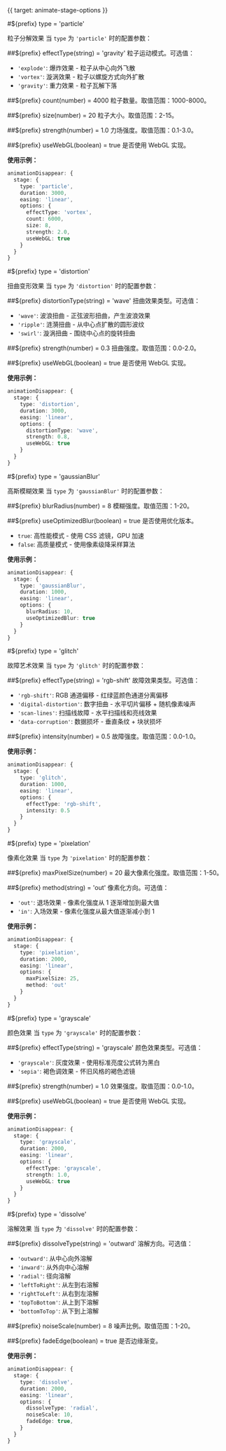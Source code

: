 {{ target: animate-stage-options }}

<!-- 舞台特效动画配置参数 -->

#${prefix} type = 'particle'

粒子分解效果
当 `type` 为 `'particle'` 时的配置参数：

##${prefix} effectType(string) = 'gravity'
粒子运动模式。可选值：

- `'explode'`: 爆炸效果 - 粒子从中心向外飞散
- `'vortex'`: 漩涡效果 - 粒子以螺旋方式向外扩散
- `'gravity'`: 重力效果 - 粒子瓦解下落

##${prefix} count(number) = 4000
粒子数量。取值范围：1000-8000。

##${prefix} size(number) = 20
粒子大小。取值范围：2-15。

##${prefix} strength(number) = 1.0
力场强度。取值范围：0.1-3.0。

##${prefix} useWebGL(boolean) = true
是否使用 WebGL 实现。

**使用示例：**

```typescript
animationDisappear: {
  stage: {
    type: 'particle',
    duration: 3000,
    easing: 'linear',
    options: {
      effectType: 'vortex',
      count: 6000,
      size: 8,
      strength: 2.0,
      useWebGL: true
    }
  }
}
```

#${prefix} type = 'distortion'

扭曲变形效果
当 `type` 为 `'distortion'` 时的配置参数：

##${prefix} distortionType(string) = 'wave'
扭曲效果类型。可选值：

- `'wave'`: 波浪扭曲 - 正弦波形扭曲，产生波浪效果
- `'ripple'`: 涟漪扭曲 - 从中心点扩散的圆形波纹
- `'swirl'`: 漩涡扭曲 - 围绕中心点的旋转扭曲

##${prefix} strength(number) = 0.3
扭曲强度。取值范围：0.0-2.0。

##${prefix} useWebGL(boolean) = true
是否使用 WebGL 实现。

**使用示例：**

```typescript
animationDisappear: {
  stage: {
    type: 'distortion',
    duration: 3000,
    easing: 'linear',
    options: {
      distortionType: 'wave',
      strength: 0.8,
      useWebGL: true
    }
  }
}
```

#${prefix} type = 'gaussianBlur'

高斯模糊效果
当 `type` 为 `'gaussianBlur'` 时的配置参数：

##${prefix} blurRadius(number) = 8
模糊强度。取值范围：1-20。

##${prefix} useOptimizedBlur(boolean) = true
是否使用优化版本。

- `true`: 高性能模式 - 使用 CSS 滤镜，GPU 加速
- `false`: 高质量模式 - 使用像素级降采样算法

**使用示例：**

```typescript
animationDisappear: {
  stage: {
    type: 'gaussianBlur',
    duration: 1000,
    easing: 'linear',
    options: {
      blurRadius: 10,
      useOptimizedBlur: true
    }
  }
}
```

#${prefix} type = 'glitch'

故障艺术效果
当 `type` 为 `'glitch'` 时的配置参数：

##${prefix} effectType(string) = 'rgb-shift'
故障效果类型。可选值：

- `'rgb-shift'`: RGB 通道偏移 - 红绿蓝颜色通道分离偏移
- `'digital-distortion'`: 数字扭曲 - 水平切片偏移 + 随机像素噪声
- `'scan-lines'`: 扫描线故障 - 水平扫描线和亮线效果
- `'data-corruption'`: 数据损坏 - 垂直条纹 + 块状损坏

##${prefix} intensity(number) = 0.5
故障强度。取值范围：0.0-1.0。

**使用示例：**

```typescript
animationDisappear: {
  stage: {
    type: 'glitch',
    duration: 1000,
    easing: 'linear',
    options: {
      effectType: 'rgb-shift',
      intensity: 0.5
    }
  }
}
```

#${prefix} type = 'pixelation'

像素化效果
当 `type` 为 `'pixelation'` 时的配置参数：

##${prefix} maxPixelSize(number) = 20
最大像素化强度。取值范围：1-50。

##${prefix} method(string) = 'out'
像素化方向。可选值：

- `'out'`: 退场效果 - 像素化强度从 1 逐渐增加到最大值
- `'in'`: 入场效果 - 像素化强度从最大值逐渐减小到 1

**使用示例：**

```typescript
animationDisappear: {
  stage: {
    type: 'pixelation',
    duration: 2000,
    easing: 'linear',
    options: {
      maxPixelSize: 25,
      method: 'out'
    }
  }
}
```

#${prefix} type = 'grayscale'

颜色效果
当 `type` 为 `'grayscale'` 时的配置参数：

##${prefix} effectType(string) = 'grayscale'
颜色效果类型。可选值：

- `'grayscale'`: 灰度效果 - 使用标准亮度公式转为黑白
- `'sepia'`: 褐色调效果 - 怀旧风格的褐色滤镜

##${prefix} strength(number) = 1.0
效果强度。取值范围：0.0-1.0。

##${prefix} useWebGL(boolean) = true
是否使用 WebGL 实现。

**使用示例：**

```typescript
animationDisappear: {
  stage: {
    type: 'grayscale',
    duration: 2000,
    easing: 'linear',
    options: {
      effectType: 'grayscale',
      strength: 1.0,
      useWebGL: true
    }
  }
}
```

#${prefix} type = 'dissolve'

溶解效果
当 `type` 为 `'dissolve'` 时的配置参数：

##${prefix} dissolveType(string) = 'outward'
溶解方向。可选值：

- `'outward'`: 从中心向外溶解
- `'inward'`: 从外向中心溶解
- `'radial'`: 径向溶解
- `'leftToRight'`: 从左到右溶解
- `'rightToLeft'`: 从右到左溶解
- `'topToBottom'`: 从上到下溶解
- `'bottomToTop'`: 从下到上溶解

##${prefix} noiseScale(number) = 8
噪声比例。取值范围：1-20。

##${prefix} fadeEdge(boolean) = true
是否边缘渐变。

**使用示例：**

```typescript
animationDisappear: {
  stage: {
    type: 'dissolve',
    duration: 2000,
    easing: 'linear',
    options: {
      dissolveType: 'radial',
      noiseScale: 10,
      fadeEdge: true,
    }
  }
}
```
